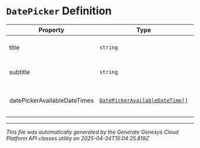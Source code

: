 # `DatePicker` Definition

| Property | Type | Required | Description |
|----------|------|----------|-------------|
| title | `string` | No | Text to show in the title. |
| subtitle | `string` | No | Text to show in the description. |
| datePickerAvailableDateTimes | [`DatePickerAvailableDateTime[]`](datepickeravailabledatetime-definition.md) | Yes | An array of available times objects. |

---

*This file was automatically generated by the Generate Genesys Cloud Platform API classes utility on 2025-04-24T15:04:25.819Z*